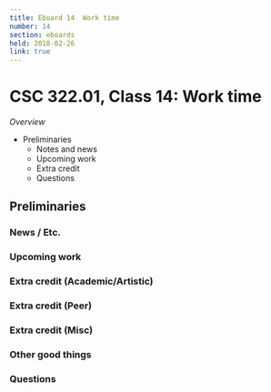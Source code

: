 ```yaml
---
title: Eboard 14  Work time
number: 14
section: eboards
held: 2018-02-26
link: true
---
```

CSC 322.01, Class 14:  Work time
================================

_Overview_

* Preliminaries
    * Notes and news
    * Upcoming work
    * Extra credit
    * Questions

Preliminaries
-------------

### News / Etc.

### Upcoming work

### Extra credit (Academic/Artistic)

### Extra credit (Peer)

### Extra credit (Misc)

### Other good things

### Questions

